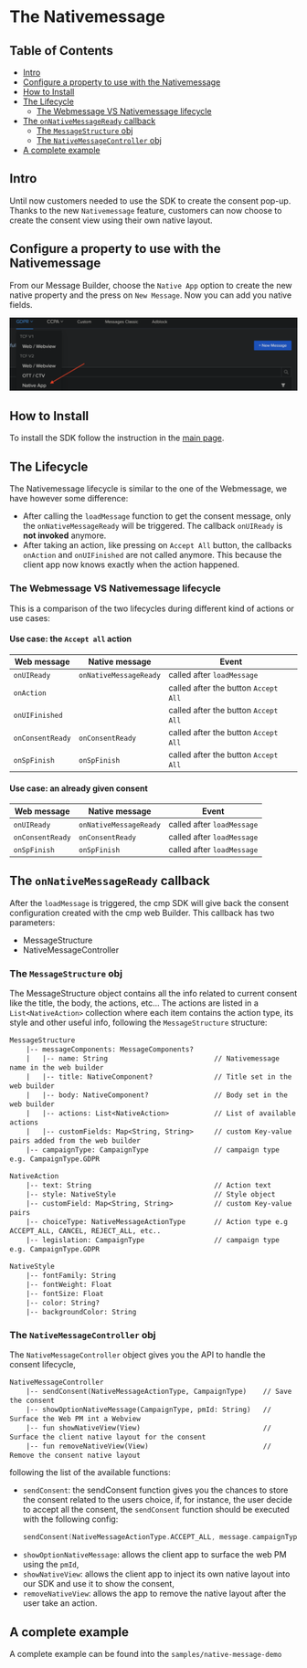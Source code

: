 # The Nativemessage
## Table of Contents
- [Intro](#intro)
- [Configure a property to use with the Nativemessage](#configure-a-property-to-use-with-the-nativemessage)
- [How to Install](#how-to-install)
- [The Lifecycle](#the-lifecycle)
    - [The Webmessage VS Nativemessage lifecycle](#the-webmessage-vs-nativemessage-lifecycle)
- [The `onNativeMessageReady` callback](#the-onnativemessageready-callback)
    - [The `MessageStructure` obj](#the-messagestructure-obj)
    - [The `NativeMessageController` obj](#the-nativemessagecontroller-obj)
- [A complete example](#a-complete-example)  

## Intro
Until now customers needed to use the SDK to create the consent pop-up. Thanks to the new `Nativemessage` feature, customers can now choose to create the consent view using their own native layout. 

## Configure a property to use with the Nativemessage
From our Message Builder, choose the `Native App` option to create the new native property and the press on `New Message`.
Now you can add you native fields.

![Get it on Google Play](art/nm_builder.png)

## How to Install
To install the SDK follow the instruction in the [main page](README.md#how-to-install).

## The Lifecycle

The Nativemessage lifecycle is similar to the one of the Webmessage, we have however some difference:
- After calling the `loadMessage`  function to get the consent message, only the `onNativeMessageReady` will be triggered.
The callback `onUIReady` is **not invoked** anymore.
- After taking an action, like pressing on `Accept All` button, the callbacks `onAction` and `onUIFinished` are not called anymore.
This because the client app now knows exactly when the action happened.
  
### The Webmessage VS Nativemessage lifecycle

This is a comparison of the two lifecycles during different kind of actions or use cases:

#### Use case: the `Accept all` action

| Web message      	| Native message         	| Event                                	|
|------------------	|------------------------	|--------------------------------------	|
| `onUIReady`      	| `onNativeMessageReady` 	| called after `loadMessage`           	|
| `onAction`       	|                        	| called after the button `Accept All` 	|
| `onUIFinished`   	|                        	| called after the button `Accept All` 	|
| `onConsentReady` 	| `onConsentReady`       	| called after the button `Accept All` 	|
| `onSpFinish`     	| `onSpFinish`           	| called after the button `Accept All` 	|

#### Use case: an already given consent

| Web message      	| Native message         	| Event                                	|
|------------------	|------------------------	|--------------------------------------	|
| `onUIReady`      	| `onNativeMessageReady` 	| called after `loadMessage`           	|
| `onConsentReady` 	| `onConsentReady`       	| called after `loadMessage` 	        |
| `onSpFinish`     	| `onSpFinish`           	| called after `loadMessage` 	        |

## The `onNativeMessageReady` callback
After the `loadMessage` is triggered, the cmp SDK will give back the consent configuration created with the cmp web Builder.
This callback has two parameters:
- MessageStructure
- NativeMessageController

### The `MessageStructure` obj

The MessageStructure object contains all the info related to current consent like the title, the body, the actions, etc... 
The actions are listed in a `List<NativeAction>` collection where each item contains the action type, its style and other useful info,
following the `MessageStructure` structure:

```
MessageStructure
    |-- messageComponents: MessageComponents?
    |   |-- name: String                          // Nativemessage name in the web builder
    |   |-- title: NativeComponent?               // Title set in the web builder
    |   |-- body: NativeComponent?                // Body set in the web builder
    |   |-- actions: List<NativeAction>           // List of available actions
    |   |-- customFields: Map<String, String>     // custom Key-value pairs added from the web builder
    |-- campaignType: CampaignType                // campaign type e.g. CampaignType.GDPR
```

```
NativeAction
    |-- text: String                              // Action text
    |-- style: NativeStyle                        // Style object
    |-- customField: Map<String, String>          // custom Key-value pairs
    |-- choiceType: NativeMessageActionType       // Action type e.g ACCEPT_ALL, CANCEL, REJECT_ALL, etc..
    |-- legislation: CampaignType                 // campaign type e.g. CampaignType.GDPR
```

```
NativeStyle
    |-- fontFamily: String
    |-- fontWeight: Float
    |-- fontSize: Float
    |-- color: String?
    |-- backgroundColor: String
```

### The `NativeMessageController` obj

The `NativeMessageController` object gives you the API to handle the consent lifecycle, 

```
NativeMessageController
    |-- sendConsent(NativeMessageActionType, CampaignType)    // Save the consent
    |-- showOptionNativeMessage(CampaignType, pmId: String)   // Surface the Web PM int a Webview
    |-- fun showNativeView(View)                              // Surface the client native layout for the consent
    |-- fun removeNativeView(View)                            // Remove the consent native layout
```

following the list of the 
available functions:
- `sendConsent`: the sendConsent function gives you the chances to store the consent related to the users choice, 
  if, for instance, the user decide to accept all the consent, the `sendConsent` function should be executed with the 
  following config:
  ```kotlin
  sendConsent(NativeMessageActionType.ACCEPT_ALL, message.campaignType)
  ```
- `showOptionNativeMessage`: allows the client app to surface the web PM using the `pmId`,
- `showNativeView`: allows the client app to inject its own native layout into our SDK and use it to show the consent,
- `removeNativeView`: allows the app to remove the native layout after the user take an action.

## A complete example
A complete example can be found into the `samples/native-message-demo`




